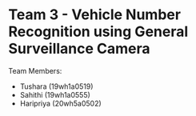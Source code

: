 # Team 3 - Vehicle Number Recognition using General Surveillance Camera

Team Members:

* Tushara (19wh1a0519)
* Sahithi (19wh1a0555)
* Haripriya (20wh5a0502)
